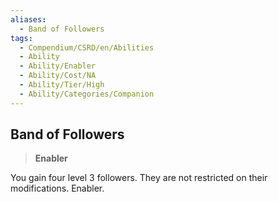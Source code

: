 ```yaml
---
aliases:
  - Band of Followers
tags:
  - Compendium/CSRD/en/Abilities
  - Ability
  - Ability/Enabler
  - Ability/Cost/NA
  - Ability/Tier/High
  - Ability/Categories/Companion
---
```

  
    
## Band of Followers    
>**Enabler**  
    
You gain four level 3 followers. They are not restricted on their modifications. Enabler.